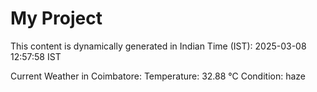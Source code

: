 # My Project

This content is dynamically generated in Indian Time (IST): 2025-03-08 12:57:58 IST


Current Weather in Coimbatore:
Temperature: 32.88 °C
Condition: haze
